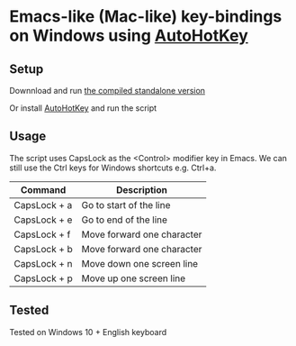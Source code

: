 # Emacs-like (Mac-like) key-bindings on Windows using [AutoHotKey](https://www.autohotkey.com/)

## Setup 

Downnload and run [the compiled standalone version](https://github.com/usuyama/emacs-key-binding-windows/releases/tag/v0.1)

Or install [AutoHotKey](https://www.autohotkey.com/) and run the script

## Usage

The script uses CapsLock as the \<Control> modifier key in Emacs. We can still use the Ctrl keys for Windows shortcuts e.g. Ctrl+a.

|Command | Description|
|---|---|
| CapsLock + a  | Go to start of the line |
| CapsLock + e  | Go to end of the line |
| CapsLock + f  | Move forward one character  |
| CapsLock + b  | Move forward one character  |
| CapsLock + n  | Move down one screen line  |
| CapsLock + p  | Move up one screen line  |

## Tested
Tested on Windows 10 + English keyboard
